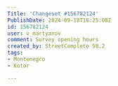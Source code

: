 ```yaml
---
Title: 'Changeset #156782124'
PublishDate: 2024-09-18T16:25:08Z
id: 156782124
user: v_martyanov
comment: Survey opening hours
created_by: StreetComplete 58.2
tags:
- Montenegro
- Kotor

---
```

